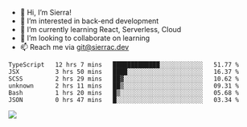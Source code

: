 - 👋 Hi, I’m Sierra!
- 👀 I’m interested in back-end development
- 🌱 I’m currently learning React, Serverless, Cloud
- 💞️ I’m looking to collaborate on learning
- 📫 Reach me via git@sierrac.dev

<!--START_SECTION:waka-->

```text
TypeScript   12 hrs 7 mins   █████████████░░░░░░░░░░░░   51.77 %
JSX          3 hrs 50 mins   ████░░░░░░░░░░░░░░░░░░░░░   16.37 %
SCSS         2 hrs 29 mins   ██▓░░░░░░░░░░░░░░░░░░░░░░   10.62 %
unknown      2 hrs 11 mins   ██▒░░░░░░░░░░░░░░░░░░░░░░   09.31 %
Bash         1 hrs 20 mins   █▒░░░░░░░░░░░░░░░░░░░░░░░   05.68 %
JSON         0 hrs 47 mins   █░░░░░░░░░░░░░░░░░░░░░░░░   03.34 %
```

<!--END_SECTION:waka-->


![](https://hit.yhype.me/github/profile?user_id=7351311)
